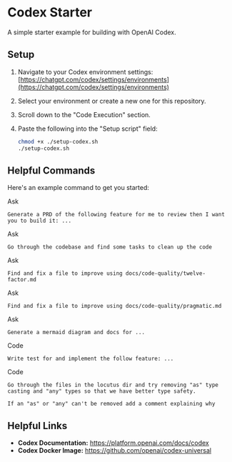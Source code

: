 # Codex Starter

A simple starter example for building with OpenAI Codex.

## Setup

1.  Navigate to your Codex environment settings:
    [https://chatgpt.com/codex/settings/environments](https://chatgpt.com/codex/settings/environments)
2.  Select your environment or create a new one for this repository.
3.  Scroll down to the "Code Execution" section.
4.  Paste the following into the "Setup script" field:

    ```sh
    chmod +x ./setup-codex.sh
    ./setup-codex.sh
    ```

## Helpful Commands

Here's an example command to get you started:

Ask
```
Generate a PRD of the following feature for me to review then I want you to build it: ...
```

Ask
```
Go through the codebase and find some tasks to clean up the code
```

Ask
```
Find and fix a file to improve using docs/code-quality/twelve-factor.md
```

Ask
```
Find and fix a file to improve using docs/code-quality/pragmatic.md
```

Ask
```
Generate a mermaid diagram and docs for ...
```

Code
```
Write test for and implement the follow feature: ...
```

Code
```
Go through the files in the locutus dir and try removing "as" type casting and "any" types so that we have better type safety. 

If an "as" or "any" can't be removed add a comment explaining why
```


## Helpful Links

*   **Codex Documentation:** https://platform.openai.com/docs/codex
*   **Codex Docker Image:** https://github.com/openai/codex-universal
